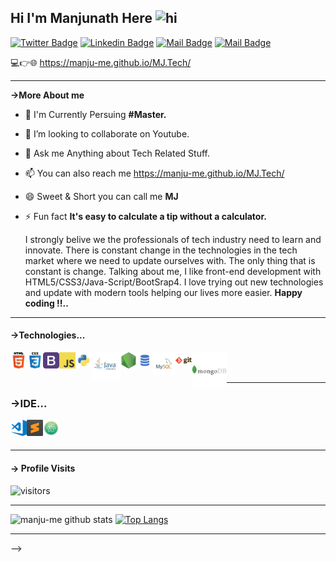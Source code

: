 
##  Hi I'm Manjunath Here <img src="https://user-images.githubusercontent.com/1303154/88677602-1635ba80-d120-11ea-84d8-d263ba5fc3c0.gif" width="28px" alt="hi">



[![Twitter Badge](https://img.shields.io/badge/-@HManjunth-1ca0f1?style=flat&labelColor=1ca0f1&logo=twitter&logoColor=white&link=https://twitter.com/Ipenywis)](https://twitter.com/HManjunth) [![Linkedin Badge](https://img.shields.io/badge/-Manjunath-0e76a8?style=flat&labelColor=0e76a8&logo=linkedin&logoColor=white)](https://www.linkedin.com/in/manjunath-hinglaje/) [![Mail Badge](https://img.shields.io/badge/-m_a_n_j_u_3_6_0-e84393?style=flat&labelColor=e84393&logo=instagram&logoColor=white)](https://www.instagram.com/m_a_n_j_u_3_6_0) [![Mail Badge](https://img.shields.io/badge/-Manjunath-c0392b?style=flat&labelColor=c0392b&logo=gmail&logoColor=white)](mailto:imindian1997@gmail.com)
<br/>

:computer::point_right::globe_with_meridians: https://manju-me.github.io/MJ.Tech/ 

<hr>

<b>->More About me</b>

- 🔭 I'm Currently Persuing <b>#Master.</b>
- 👯 I’m looking to collaborate on Youtube.
- 💬 Ask me Anything about Tech Related Stuff.
- 📫 You can also reach me https://manju-me.github.io/MJ.Tech/
- 😄 Sweet & Short you can call me <b> MJ</b>
- ⚡ Fun fact <b>It's easy to calculate a tip without a calculator.</b>

     I strongly belive we the professionals of tech industry need to learn and innovate. There is constant change in the technologies in the tech market where we need to update ourselves with. The only thing that is constant is change. Talking about me,  I like front-end development with HTML5/CSS3/Java-Script/BootSrap4. I love trying out new technologies and update with modern tools helping our lives more easier.
<b>Happy coding !!..</b>
<hr>


#### ->Technologies...

<!-- TODO: Make technologies links takes you to repositories -->

<img align="left" alt="HTML5" width="26px" src="https://raw.githubusercontent.com/github/explore/80688e429a7d4ef2fca1e82350fe8e3517d3494d/topics/html/html.png" />

<img align="left" alt="CSS" width="26px" src="https://raw.githubusercontent.com/github/explore/80688e429a7d4ef2fca1e82350fe8e3517d3494d/topics/css/css.png" />
 
<img align="left" alt="Bootstrap" width="26px" src="https://raw.githubusercontent.com/github/explore/80688e429a7d4ef2fca1e82350fe8e3517d3494d/topics/bootstrap/bootstrap.png" />

<img align="left" alt="JavaScript" width="26px" src="https://raw.githubusercontent.com/github/explore/80688e429a7d4ef2fca1e82350fe8e3517d3494d/topics/javascript/javascript.png" /> 

<img align="left" alt="Python" width="26px" src="https://raw.githubusercontent.com/github/explore/80688e429a7d4ef2fca1e82350fe8e3517d3494d/topics/python/python.png" />
 
<img align="left" alt="Java" width="46px" src="https://raw.githubusercontent.com/github/explore/80688e429a7d4ef2fca1e82350fe8e3517d3494d/topics/java/java.png" /> 

<img align="left" alt="Node.js" width="26px" src="https://raw.githubusercontent.com/github/explore/80688e429a7d4ef2fca1e82350fe8e3517d3494d/topics/nodejs/nodejs.png" />

<img align="left" alt="SQL" width="26px" src="https://raw.githubusercontent.com/github/explore/80688e429a7d4ef2fca1e82350fe8e3517d3494d/topics/sql/sql.png" />

<img align="left" alt="MySQL" width="36px" src="https://raw.githubusercontent.com/github/explore/80688e429a7d4ef2fca1e82350fe8e3517d3494d/topics/mysql/mysql.png" />

<img align="left" alt="Git" width="26px" src="https://raw.githubusercontent.com/github/explore/80688e429a7d4ef2fca1e82350fe8e3517d3494d/topics/git/git.png" />
 
<img align="left" alt="MongoDB" width="56px" src="https://raw.githubusercontent.com/github/explore/80688e429a7d4ef2fca1e82350fe8e3517d3494d/topics/mongodb/mongodb.png" />
<br>

<br/>

<hr>

### ->IDE...
<img align="left" alt="Visual Studio Code" width="26px" src="https://raw.githubusercontent.com/github/explore/80688e429a7d4ef2fca1e82350fe8e3517d3494d/topics/visual-studio-code/visual-studio-code.png" /> 

<img align="left" alt="Sublime Text" width="26px" src="https://raw.githubusercontent.com/github/explore/80688e429a7d4ef2fca1e82350fe8e3517d3494d/topics/sublime-text/sublime-text.png" />

<img align="left" alt="atom" width="26px" src="https://raw.githubusercontent.com/github/explore/80688e429a7d4ef2fca1e82350fe8e3517d3494d/topics/atom/atom.png" />

<br/>
<br/>
<hr>

#### -> Profile Visits 

![visitors](https://visitor-badge.glitch.me/badge?page_id=manju-me.manju-me)
<hr>

![manju-me github stats](https://github-readme-stats.vercel.app/api?username=manju-me&theme=synthwave&show_icons=true)
[![Top Langs](https://github-readme-stats.vercel.app/api/top-langs/?username=manju-me&layout=compact&theme=shades-of-purple)](https://github.com/anuraghazra/github-readme-stats)

<hr>
-->

